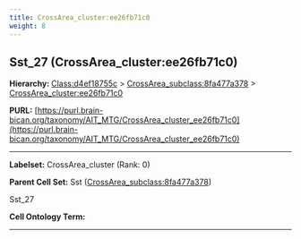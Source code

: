 ```yaml
---
title: CrossArea_cluster:ee26fb71c0
weight: 8
---
```

## Sst_27 (CrossArea_cluster:ee26fb71c0)
<b>Hierarchy: </b>
[Class:d4ef18755c](../Class_d4ef18755c) >
[CrossArea_subclass:8fa477a378](../CrossArea_subclass_8fa477a378) >
[CrossArea_cluster:ee26fb71c0](../CrossArea_cluster_ee26fb71c0)

**PURL:** [https://purl.brain-bican.org/taxonomy/AIT_MTG/CrossArea_cluster_ee26fb71c0](https://purl.brain-bican.org/taxonomy/AIT_MTG/CrossArea_cluster_ee26fb71c0)

---


**Labelset:** CrossArea_cluster (Rank: 0)

**Parent Cell Set:** Sst ([CrossArea_subclass:8fa477a378](../CrossArea_subclass_8fa477a378))

Sst_27


**Cell Ontology Term:** 

[MARKER GENES.]: #


---

[TRANSFERRED ANNOTATIONS.]: #


[AUTHOR ANNOTATION FIELDS.]: #

